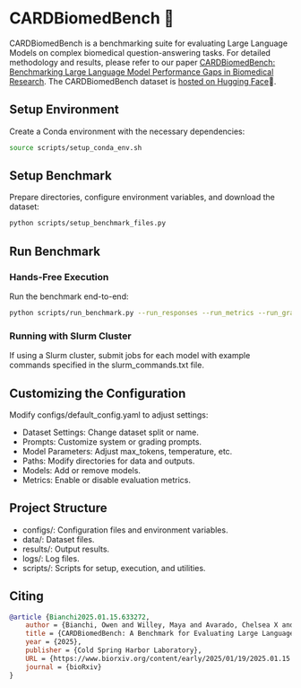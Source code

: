 # CARDBiomedBench 🧬

CARDBiomedBench is a benchmarking suite for evaluating Large Language Models on complex biomedical question-answering tasks. For detailed methodology and results, please refer to our paper [CARDBiomedBench: Benchmarking Large Language Model Performance Gaps in Biomedical Research](https://www.biorxiv.org/content/10.1101/2025.01.15.633272v1). The CARDBiomedBench dataset is [hosted on Hugging Face](https://huggingface.co/datasets/NIH-CARD/CARDBiomedBench)🤗.

## Setup Environment 

Create a Conda environment with the necessary dependencies:

   ```bash
   source scripts/setup_conda_env.sh
   ```

## Setup Benchmark

Prepare directories, configure environment variables, and download the dataset:

   ```bash
   python scripts/setup_benchmark_files.py
   ```

## Run Benchmark

### Hands-Free Execution

Run the benchmark end-to-end:

   ```bash
   python scripts/run_benchmark.py --run_responses --run_metrics --run_graphs
   ```

### Running with Slurm Cluster

If using a Slurm cluster, submit jobs for each model with example commands specified in the slurm_commands.txt file.

## Customizing the Configuration

Modify configs/default_config.yaml to adjust settings:

* Dataset Settings: Change dataset split or name.
* Prompts: Customize system or grading prompts.
* Model Parameters: Adjust max_tokens, temperature, etc.
* Paths: Modify directories for data and outputs.
* Models: Add or remove models.
* Metrics: Enable or disable evaluation metrics.

## Project Structure

* configs/: Configuration files and environment variables.
* data/: Dataset files.
* results/: Output results.
* logs/: Log files.
* scripts/: Scripts for setup, execution, and utilities.

## Citing
```BibTex
@article {Bianchi2025.01.15.633272,
	author = {Bianchi, Owen and Willey, Maya and Avarado, Chelsea X and Danek, Benjamin and Khani, Marzieh and Kuznetsov, Nicole and Dadu, Anant and Shah, Syed and Koretsky, Mathew J and Makarious, Mary B and Weller, Cory and Levine, Kristin S and Kim, Sungwon and Jarreau, Paige and Vitale, Dan and Marsan, Elise and Iwaki, Hirotaka and Leonard, Hampton and Bandres-Ciga, Sara and Singleton, Andrew B and Nalls, Mike A. and Mokhtari, Shekoufeh and Khashabi, Daniel and Faghri, Faraz},
	title = {CARDBiomedBench: A Benchmark for Evaluating Large Language Model Performance in Biomedical Research},
	year = {2025},
	publisher = {Cold Spring Harbor Laboratory},
	URL = {https://www.biorxiv.org/content/early/2025/01/19/2025.01.15.633272},
	journal = {bioRxiv}
}

```
